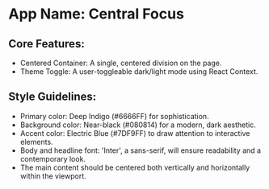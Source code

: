 # **App Name**: Central Focus

## Core Features:

- Centered Container: A single, centered division on the page.
- Theme Toggle: A user-toggleable dark/light mode using React Context.

## Style Guidelines:

- Primary color: Deep Indigo (#6666FF) for sophistication.
- Background color: Near-black (#080814) for a modern, dark aesthetic.
- Accent color: Electric Blue (#7DF9FF) to draw attention to interactive elements.
- Body and headline font: 'Inter', a sans-serif, will ensure readability and a contemporary look.
- The main content should be centered both vertically and horizontally within the viewport.